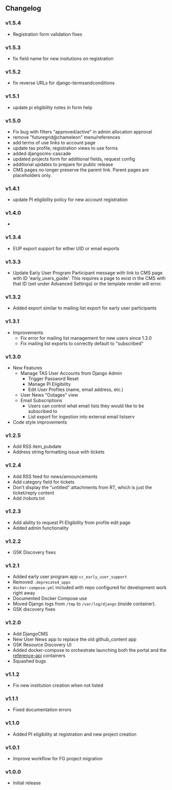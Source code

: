 ## Changelog

### v1.5.4

- Registration form validation fixes

### v1.5.3

- fix field name for new insitutions on registration

### v1.5.2

- fix reverse URLs for django-termsandconditions

### v1.5.1

- update pi eligibility notes in form help

### v1.5.0

- Fix bug with filters "approved/active" in admin allocation approval
- remove "futuregrid@chameleon" menu/references
- add terms of use links to account page
- update tas profile, registration views to use forms
- added djangocms-cascade
- updated projects form for additional fields, request config
- additional updates to prepare for public release
- CMS pages no longer preserve the parent link. Parent pages are placeholders only.

### v1.4.1

- update PI eligibility policy for new account registration

### v1.4.0

-

### v1.3.4

- EUP export support for either UID or email exports

### v1.3.3

- Update Early User Program Participant message with link to CMS page with ID 'early_users_guide'. This requires a page to exist in the CMS with that ID (set under Advanced Settings) or the template render will error.

### v1.3.2

- Added export similar to mailing list export for early user participants

### v1.3.1

- Improvements
  - Fix error for mailing list management for new users since 1.3.0
  - Fix mailing list exports to correctly default to "subscribed"

### v1.3.0

- New Features
  - Manage TAS User Accounts from Django Admin
    - Trigger Password Reset
    - Manage PI Eligibility
    - Edit User Profiles (name, email address, etc.)
  - User News "Outages" view
  - Email Subscriptions
    - Users can control what email lists they would like to be subscribed to
    - List export for ingestion into external email listserv
- Code style improvements

### v1.2.5

- Add RSS item_pubdate
- Address string formatting issue with tickets

### v1.2.4

- Add RSS feed for news/announcements
- Add category field for tickets
- Don't display the "untitled" attachments from RT, which is just the ticket/reply content
- Add /robots.txt

### v1.2.3

- Add ability to request PI Eligibility from profile edit page
- Added admin functionality

### v1.2.2

- G5K Discovery fixes

### v1.2.1

- Added early user program app `cc_early_user_support`
- Removed `.deprecated_apps`
- `docker-compose.yml` included with repo configured for development work right away
- Documented Docker Compose use
- Moved Django logs from `/tmp` to `/var/log/django` (inside container).
- G5K discovery fixes

### v1.2.0

- Add DjangoCMS
- New User News app to replace the old github_content app
- G5K Resource Discovery UI
- Added docker-compose to orchestrate launching both the portal and the [reference-api][1] containers
- Squashed bugs

### v1.1.2

- Fix new institution creation when not listed

### v1.1.1

- Fixed documentation errors

### v1.1.0

- Added PI eligibility at registration and new project creation

### v1.0.1

- Improve workflow for FG project migration

### v1.0.0

- Initial release


[1]: https://github.com/ChameleonCloud/reference-api
